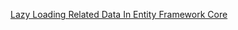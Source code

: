 

[Lazy Loading Related Data In Entity Framework Core](https://www.learnentityframeworkcore.com/lazy-loading)
